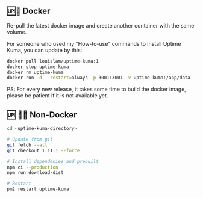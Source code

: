 ## 🆙🐳 Docker

Re-pull the latest docker image and create another container with the same volume.

For someone who used my "How-to-use" commands to install Uptime Kuma, you can update by this:

```bash
docker pull louislam/uptime-kuma:1
docker stop uptime-kuma
docker rm uptime-kuma
docker run -d --restart=always -p 3001:3001 -v uptime-kuma:/app/data --name uptime-kuma louislam/uptime-kuma:1
```

PS: For every new release, it takes some time to build the docker image, please be patient if it is not available yet.

## 🆙 💪🏻 Non-Docker

```bash
cd <uptime-kuma-directory>

# Update from git
git fetch --all
git checkout 1.11.1 --force

# Install dependenies and prebuilt
npm ci --production
npm run download-dist

# Restart
pm2 restart uptime-kuma
```
